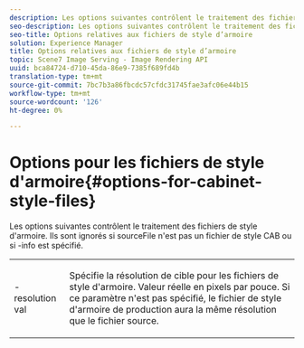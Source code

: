 ```yaml
---
description: Les options suivantes contrôlent le traitement des fichiers de style d'armoire. Ils sont ignorés si sourceFile n'est pas un fichier de style CAB ou si -info est spécifié.
seo-description: Les options suivantes contrôlent le traitement des fichiers de style d'armoire. Ils sont ignorés si sourceFile n'est pas un fichier de style CAB ou si -info est spécifié.
seo-title: Options relatives aux fichiers de style d’armoire
solution: Experience Manager
title: Options relatives aux fichiers de style d’armoire
topic: Scene7 Image Serving - Image Rendering API
uuid: bca84724-d710-45da-86e9-7385f689fd4b
translation-type: tm+mt
source-git-commit: 7bc7b3a86fbcdc57cfdc31745fae3afc06e44b15
workflow-type: tm+mt
source-wordcount: '126'
ht-degree: 0%

---
```



# Options pour les fichiers de style d&#39;armoire{#options-for-cabinet-style-files}

Les options suivantes contrôlent le traitement des fichiers de style d&#39;armoire. Ils sont ignorés si sourceFile n&#39;est pas un fichier de style CAB ou si -info est spécifié.

<table id="simpletable_332B78DDEB6540708844AB54AE321F9B"> 
 <tr class="strow"> 
  <td class="stentry"> <p><span class="codeph">-resolution  <span class="varname"> val</span></span> </p> </td> 
  <td class="stentry"> <p>Spécifie la résolution de cible pour les fichiers de style d'armoire. Valeur réelle en pixels par pouce. Si ce paramètre n'est pas spécifié, le fichier de style d'armoire de production aura la même résolution que le fichier source. </p></td> 
 </tr> 
</table>

